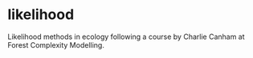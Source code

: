 likelihood
==========

Likelihood methods in ecology following a course by Charlie Canham at Forest Complexity Modelling.

